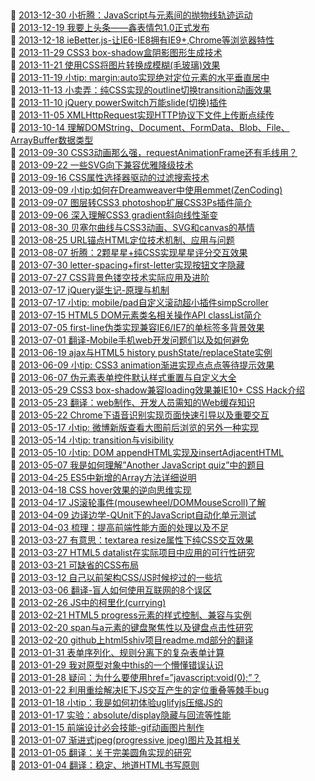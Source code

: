 ##   
🎉  [2013-12-30 小折腾：JavaScript与元素间的抛物线轨迹运动](https://www.zhangxinxu.com/wordpress/2013/12/javascript-js-%e5%85%83%e7%b4%a0-%e6%8a%9b%e7%89%a9%e7%ba%bf-%e8%bf%90%e5%8a%a8-%e5%8a%a8%e7%94%bb/)  
🎉  [2013-12-19 我要上头条——鑫表情包1.0正式发布](https://www.zhangxinxu.com/wordpress/2013/12/%e9%91%ab%e8%a1%a8%e6%83%85/)  
🎉  [2013-12-18 ieBetter.js-让IE6-IE8拥有IE9+,Chrome等浏览器特性](https://www.zhangxinxu.com/wordpress/2013/12/iebetter-js-make-ie6-ie8-like-modern-browser-ie9-chrome/)  
🎉  [2013-11-29 CSS3 box-shadow盒阴影图形生成技术](https://www.zhangxinxu.com/wordpress/2013/11/css-css3-box-shadow-%e7%9b%92%e9%98%b4%e5%bd%b1-%e5%9b%be%e5%bd%a2%e7%94%9f%e6%88%90%e6%8a%80%e6%9c%af/)  
🎉  [2013-11-21 使用CSS将图片转换成模糊(毛玻璃)效果](https://www.zhangxinxu.com/wordpress/2013/11/css-svg-image-blur/)  
🎉  [2013-11-19 小tip: margin:auto实现绝对定位元素的水平垂直居中](https://www.zhangxinxu.com/wordpress/2013/11/margin-auto-absolute-%e7%bb%9d%e5%af%b9%e5%ae%9a%e4%bd%8d-%e6%b0%b4%e5%b9%b3%e5%9e%82%e7%9b%b4%e5%b1%85%e4%b8%ad/)  
🎉  [2013-11-13 小卖弄：纯CSS实现的outline切换transition动画效果](https://www.zhangxinxu.com/wordpress/2013/11/%e7%ba%afcss-focus-outline-%e5%88%87%e6%8d%a2-transition-%e5%8a%a8%e7%94%bb/)  
🎉  [2013-11-10 jQuery powerSwitch万能slide(切换)插件](https://www.zhangxinxu.com/wordpress/2013/11/jquery-powerswitch-%e4%b8%87%e8%83%bd%e5%88%87%e6%8d%a2-slide-%e6%8f%92%e4%bb%b6/)  
🎉  [2013-11-05 XMLHttpRequest实现HTTP协议下文件上传断点续传](https://www.zhangxinxu.com/wordpress/2013/11/xmlhttprequest-ajax-localstorage-%e6%96%87%e4%bb%b6%e6%96%ad%e7%82%b9%e7%bb%ad%e4%bc%a0/)  
🎉  [2013-10-14 理解DOMString、Document、FormData、Blob、File、ArrayBuffer数据类型](https://www.zhangxinxu.com/wordpress/2013/10/understand-domstring-document-formdata-blob-file-arraybuffer/)  
🎉  [2013-09-30 CSS3动画那么强，requestAnimationFrame还有毛线用？](https://www.zhangxinxu.com/wordpress/2013/09/css3-animation-requestanimationframe-tween-%e5%8a%a8%e7%94%bb%e7%ae%97%e6%b3%95/)  
🎉  [2013-09-22 一些SVG向下兼容优雅降级技术](https://www.zhangxinxu.com/wordpress/2013/09/svg-fallbacks/)  
🎉  [2013-09-16 CSS属性选择器驱动的过滤搜索技术](https://www.zhangxinxu.com/wordpress/2013/09/css-attr-selector-search/)  
🎉  [2013-09-09 小tip:如何在Dreamweaver中使用emmet(ZenCoding)](https://www.zhangxinxu.com/wordpress/2013/09/how-to-use-emmet-in-dreamweaver/)  
🎉  [2013-09-07 图层转CSS3 photoshop扩展CSS3Ps插件简介](https://www.zhangxinxu.com/wordpress/2013/09/%e5%9b%be%e5%b1%82%e8%bd%accss3-photoshop%e6%89%a9%e5%b1%95css3ps%e6%8f%92%e4%bb%b6/)  
🎉  [2013-09-06 深入理解CSS3 gradient斜向线性渐变](https://www.zhangxinxu.com/wordpress/2013/09/%e6%b7%b1%e5%85%a5%e7%90%86%e8%a7%a3css3-gradient%e6%96%9c%e5%90%91%e7%ba%bf%e6%80%a7%e6%b8%90%e5%8f%98/)  
🎉  [2013-08-30 贝塞尔曲线与CSS3动画、SVG和canvas的基情](https://www.zhangxinxu.com/wordpress/2013/08/%e8%b4%9d%e5%a1%9e%e5%b0%94%e6%9b%b2%e7%ba%bf-cubic-bezier-css3%e5%8a%a8%e7%94%bb-svg-canvas/)  
🎉  [2013-08-25 URL锚点HTML定位技术机制、应用与问题](https://www.zhangxinxu.com/wordpress/2013/08/url-anchor-html-%e9%94%9a%e7%82%b9%e5%ae%9a%e4%bd%8d%e6%9c%ba%e5%88%b6-%e5%ba%94%e7%94%a8-%e9%97%ae%e9%a2%98/)  
🎉  [2013-08-07 折腾：2颗星星+纯CSS实现星星评分交互效果](https://www.zhangxinxu.com/wordpress/2013/08/%e7%ba%afcss%e6%98%9f%e6%98%9f%e8%af%84%e5%88%86%e4%ba%a4%e4%ba%92-%e5%85%84%e5%bc%9f%e9%80%89%e6%8b%a9%e5%99%a8/)  
🎉  [2013-07-30 letter-spacing+first-letter实现按钮文字隐藏](https://www.zhangxinxu.com/wordpress/2013/07/letter-spacing-first-letter-%e6%8c%89%e9%92%ae%e6%96%87%e5%ad%97%e9%9a%90%e8%97%8f/)  
🎉  [2013-07-27 CSS背景色镂空技术实际应用及进阶](https://www.zhangxinxu.com/wordpress/2013/07/css-%e8%83%8c%e6%99%af%e8%89%b2%e5%9b%be%e7%89%87%e9%95%82%e7%a9%ba%e6%8a%80%e6%9c%af/)  
🎉  [2013-07-17 jQuery诞生记-原理与机制](https://www.zhangxinxu.com/wordpress/2013/07/jquery-%e5%8e%9f%e7%90%86-%e6%9c%ba%e5%88%b6/)  
🎉  [2013-07-17 小tip: mobile/pad自定义滚动超小插件simpScroller](https://www.zhangxinxu.com/wordpress/2013/07/mobile-pad%e8%87%aa%e5%ae%9a%e4%b9%89%e6%bb%9a%e5%8a%a8%e6%8f%92%e4%bb%b6simpscroller/)  
🎉  [2013-07-15 HTML5 DOM元素类名相关操作API classList简介](https://www.zhangxinxu.com/wordpress/2013/07/domtokenlist-html5-dom-classlist-%e7%b1%bb%e5%90%8d/)  
🎉  [2013-07-05 first-line伪类实现兼容IE6/IE7的单标签多背景效果](https://www.zhangxinxu.com/wordpress/2013/07/first-line%e4%bc%aa%e7%b1%bb-%e5%85%bc%e5%ae%b9-ie6-ie7-%e5%a4%9a%e8%83%8c%e6%99%af-multiple-backgrounds/)  
🎉  [2013-07-01 翻译-Mobile手机web开发问题们以及如何避免](https://www.zhangxinxu.com/wordpress/2013/07/mobile%e6%89%8b%e6%9c%baweb%e5%bc%80%e5%8f%91%e9%97%ae%e9%a2%98-%e9%81%bf%e5%85%8d-fixed%e5%ae%9a%e4%bd%8d/)  
🎉  [2013-06-19 ajax与HTML5 history pushState/replaceState实例](https://www.zhangxinxu.com/wordpress/2013/06/html5-history-api-pushstate-replacestate-ajax/)  
🎉  [2013-06-09 小tip: CSS3 animation渐进实现点点点等待提示效果](https://www.zhangxinxu.com/wordpress/2013/06/css3-animation-%e7%82%b9%e7%82%b9%e7%82%b9%e7%ad%89%e5%be%85%e6%8f%90%e7%a4%ba%e6%95%88%e6%9e%9c/)  
🎉  [2013-06-07 伪元素表单控件默认样式重置与自定义大全](https://www.zhangxinxu.com/wordpress/2013/06/%e4%bc%aa%e5%85%83%e7%b4%a0-%e8%a1%a8%e5%8d%95%e6%a0%b7%e5%bc%8f-pseudo-elements-style-form-controls/)  
🎉  [2013-05-29 CSS3 box-shadow兼容loading效果兼IE10+ CSS Hack介绍](https://www.zhangxinxu.com/wordpress/2013/05/css3-box-shadow-animation-loading-ie10-css-hack/)  
🎉  [2013-05-23 翻译：web制作、开发人员需知的Web缓存知识](https://www.zhangxinxu.com/wordpress/2013/05/caching-tutorial-for-web-authors-and-webmasters/)  
🎉  [2013-05-22 Chrome下语音识别实现页面快速引导以及重要交互](https://www.zhangxinxu.com/wordpress/2013/05/chrome-%e8%af%ad%e9%9f%b3%e8%af%86%e5%88%ab-%e9%a1%b5%e9%9d%a2%e8%b7%b3%e8%bd%ac%e4%ba%a4%e4%ba%92/)  
🎉  [2013-05-17 小tip: 微博新版查看大图前后浏览的另外一种实现](https://www.zhangxinxu.com/wordpress/2013/05/weibo-image-large-preview-another-achieve/)  
🎉  [2013-05-14 小tip: transition与visibility](https://www.zhangxinxu.com/wordpress/2013/05/transition-visibility-show-hide/)  
🎉  [2013-05-10 小tip: DOM appendHTML实现及insertAdjacentHTML](https://www.zhangxinxu.com/wordpress/2013/05/js-dom-basic-useful-method/)  
🎉  [2013-05-07 我是如何理解”Another JavaScript quiz”中的题目](https://www.zhangxinxu.com/wordpress/2013/05/%e7%90%86%e8%a7%a3another-javascript-quiz-%e9%a2%98%e7%9b%ae/)  
🎉  [2013-04-25 ES5中新增的Array方法详细说明](https://www.zhangxinxu.com/wordpress/2013/04/es5%e6%96%b0%e5%a2%9e%e6%95%b0%e7%bb%84%e6%96%b9%e6%b3%95/)  
🎉  [2013-04-18 CSS hover效果的逆向思维实现](https://www.zhangxinxu.com/wordpress/2013/04/css-hover-reverse-thinking-%e9%80%86%e5%90%91%e6%80%9d%e7%bb%b4/)  
🎉  [2013-04-17 JS滚轮事件(mousewheel/DOMMouseScroll)了解](https://www.zhangxinxu.com/wordpress/2013/04/js-mousewheel-dommousescroll-event/)  
🎉  [2013-04-09 边译边学-QUnit下的JavaScript自动化单元测试](https://www.zhangxinxu.com/wordpress/2013/04/qunit-javascript-unit-test-%e5%8d%95%e5%85%83%e6%b5%8b%e8%af%95/)  
🎉  [2013-04-03 梳理：提高前端性能方面的处理以及不足](https://www.zhangxinxu.com/wordpress/2013/04/%e5%89%8d%e7%ab%af%e6%80%a7%e8%83%bd%e4%bc%98%e5%8c%96%e7%bb%8f%e9%aa%8c%e5%88%86%e4%ba%ab/)  
🎉  [2013-03-27 有意思：textarea resize属性下纯CSS交互效果](https://www.zhangxinxu.com/wordpress/2013/03/funny-textarea-resize-ux/)  
🎉  [2013-03-27 HTML5 datalist在实际项目中应用的可行性研究](https://www.zhangxinxu.com/wordpress/2013/03/html5-datalist-%e5%ae%9e%e9%99%85%e5%ba%94%e7%94%a8-%e5%8f%af%e8%a1%8c%e6%80%a7/)  
🎉  [2013-03-21 可缺省的CSS布局](https://www.zhangxinxu.com/wordpress/2013/03/%e5%8f%af%e7%bc%ba%e7%9c%81%e7%9a%84css%e5%b8%83%e5%b1%80/)  
🎉  [2013-03-12 自己以前架构CSS/JS时候挖过的一些坑](https://www.zhangxinxu.com/wordpress/2013/03/css-js-%e6%9e%b6%e6%9e%84-%e7%b3%9f%e7%b2%95/)  
🎉  [2013-03-06 翻译-盲人如何使用互联网的8个误区](https://www.zhangxinxu.com/wordpress/2013/03/8-myths-blind-people-use-internet/)  
🎉  [2013-02-26 JS中的柯里化(currying)](https://www.zhangxinxu.com/wordpress/2013/02/js-currying/)  
🎉  [2013-02-21 HTML5 progress元素的样式控制、兼容与实例](https://www.zhangxinxu.com/wordpress/2013/02/html5-progress-element-style-control/)  
🎉  [2013-02-20 span与a元素的键盘聚焦性以及键盘点击性研究](https://www.zhangxinxu.com/wordpress/2013/02/study-span-a-element-keyboard-focusable-clickable/)  
🎉  [2013-02-20 github上html5shiv项目readme.md部分的翻译](https://www.zhangxinxu.com/wordpress/2013/02/github-html5shiv-readme-translate/)  
🎉  [2013-01-31 表单序列化、规则分离下的复杂表单计算](https://www.zhangxinxu.com/wordpress/2013/01/form-serialize-and-calculate/)  
🎉  [2013-01-29 我对原型对象中this的一个懵懂错误认识](https://www.zhangxinxu.com/wordpress/2013/01/understand-this-of-object-literals/)  
🎉  [2013-01-28 疑问：为什么要使用href=”javascript:void(0);”？](https://www.zhangxinxu.com/wordpress/2013/01/why-use-href-javascript-void0/)  
🎉  [2013-01-22 利用重绘解决IE下JS交互产生的定位重叠等棘手bug](https://www.zhangxinxu.com/wordpress/2013/01/js-paint-ie6-relative-ie8-inline-block-bug-fix/)  
🎉  [2013-01-18 小tip：我是如何初体验uglifyjs压缩JS的](https://www.zhangxinxu.com/wordpress/2013/01/uglifyjs-compress-js/)  
🎉  [2013-01-17 实验：absolute/display隐藏与回流等性能](https://www.zhangxinxu.com/wordpress/2013/01/absolute-display-visibility-reflow/)  
🎉  [2013-01-15 前端设计必会技能-gif动画图片制作](https://www.zhangxinxu.com/wordpress/2013/01/flash-photoshop-make-gif-cartoon/)  
🎉  [2013-01-07 渐进式jpeg(progressive jpeg)图片及其相关](https://www.zhangxinxu.com/wordpress/2013/01/progressive-jpeg-image-and-so-on/)  
🎉  [2013-01-05 翻译：关于完美圆角实现的研究](https://www.zhangxinxu.com/wordpress/2013/01/in-search-of-the-perfect-radius/)  
🎉  [2013-01-04 翻译：稳定、地道HTML书写原则](https://www.zhangxinxu.com/wordpress/2013/01/principles-writing-consistent-idiomatic-html/)  
